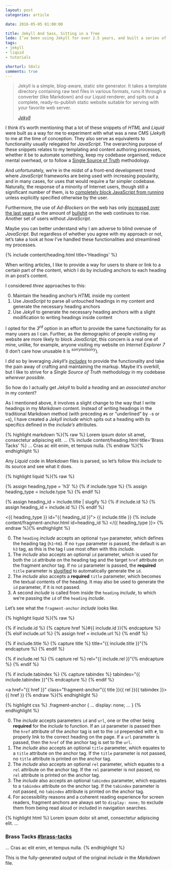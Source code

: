 ```yaml
---
layout: post
categories: article

date: 2016-05-05 01:00:00

title: Jekyll And Sass, Sitting in a Tree
lede: I’ve been using Jekyll for over 2.5 years, and built a series of useful include components to help simplify and streamline my templating and authoring processes.
tags:
- jekyll
- liquid
- tutorials

shorturl: 58xlz
comments: true
---
```


<blockquote>
    <p>Jekyll is a simple, blog-aware, static site generator. It takes a template directory containing raw text files in various formats, runs it through a converter (like Markdown) and our Liquid renderer, and spits out a complete, ready-to-publish static website suitable for serving with your favorite web server.</p>
    <cite><a rel="external" href="http://jekyllrb.com/">Jekyll</a></cite>
</blockquote>

I think it’s worth mentioning that a lot of these snippets of *HTML* and *Liquid* were built as a way for me to experiment with what was a new CMS (*Jekyll*) to me at the time of conception. They also serve as equivalents to functionality usually relegated for *JavaScript*. The overarching purpose of these snippets relates to my templating and content authoring processes, whether it be to automate something, keep my codebase organised, reduce mental overhead, or to follow a <a rel="external" href="https://en.wikipedia.org/wiki/Single_source_of_truth">Single Source of Truth</a> methodology.

And unfortunately, we’re in the midst of a front-end development trend where *JavaScript* frameworks are being used with increasing popularity, and in many cases, for uses that would require a far simpler codebase. Naturally, the response of a minority of Internet users, though still a significant number of them, is to <a rel="external" href="https://noscript.net/">completely block JavaScript from running</a> unless explicitly specified otherwise by the user.

Furthermore, the use of *Ad-Blockers* on the web has only <a rel="external" href="https://blog.pagefair.com/2015/ad-blocking-report/">increased over the last years</a> as the amount of <a rel="external" href="http://deathtobullshit.com/">bullshit</a> on the web continues to rise. Another set of users without *JavaScript*.

Maybe you can better understand why I am adverse to blind overuse of *JavaScript*. But regardless of whether you agree with my approach or not, let’s take a look at how I’ve handled these functionalities and streamlined my processes.


{% include content/heading.html title='Headings' %}

When writing articles, I like to provide a way for users to share or link to a certain part of the content, which I do by including anchors to each heading in an post’s content.

I considered *three* approaches to this:

0. Maintain the heading anchor’s *HTML* inside my content
0. Use *JavaScript* to parse all untouched headings in my content and generate the necessary heading anchors
0. Use *Jekyll* to generate the necessary heading anchors with a slight modification to writing headings inside content

I opted for the *3<sup>rd</sup>* option in an effort to provide the same functionality for as many users as I can. Further, as the demographic of people visiting my website are more likely to block *JavaScript*, this concern is a real one of mine, unlike, for example, anyone visiting my website on *Internet Explorer 7* (I don’t care how unusable it is <sup>*sorrynotsorry*</sup>).

I did so by leveraging *Jekyll’s* <a rel="external" href="https://jekyllrb.com/docs/templates/#includes" title="Jekyll Templating Includes">*includes*</a> to provide the functionality and take the pain away of crafting and maintaining the markup. Maybe it’s overkill, but I like to strive for a *Single Source of Truth* methodology in my codebase *wherever possible*.

So how do I actually get *Jekyll* to build a *heading* and an *associated anchor* in my content?

As I mentioned above, it involves a slight change to the way that I write headings in my *Markdown* content. Instead of writing headings in the traditional Markdown method (with preceding `#`s or <q>underlined</q> by `-`s or `=`s), I have created a *Jekyll* *include* which spits out a heading with its specifics defined in the *include’s* attributes.

{% highlight markdown %}{% raw %}
Lorem ipsum dolor sit amet, consectetur adipiscing elit.
...
{% include content/heading.html title='Brass Tacks' %}
...
Cras ac elit enim, et tempus nulla.
{% endraw %}{% endhighlight %}

Any *Liquid* code in *Markdown* files is parsed, so let’s follow this *include* to its source and see what it does.

{% highlight liquid %}{% raw %}
<!-- 1 -->
{% assign heading_type = 'h3' %}
{% if include.type %}
    {% assign heading_type = include.type %}
{% endif %}

<!-- 2 + 3 -->
{% assign heading_id = include.title | slugify %}
{% if include.id %}
    {% assign heading_id = include.id %}
{% endif %}

<{{ heading_type }} id="{{ heading_id }}">
    {{ include.title }}
    <!-- 4 -->
    {% include content/fragment-anchor.html id=heading_id %}
</{{ heading_type }}>
{% endraw %}{% endhighlight %}

0. The `heading` *include* accepts an optional `type` parameter, which defines the heading tag (`h1`–`h6`). If no `type` parameter is passed, the default is an `h3` tag, as this is the tag I use most often with this *include*.
0. The *include* also accepts an optional `id` parameter, which is used for both the `id` attribute on the heading tag and the target `href` attribute on the fragment anchor tag. If no `id` parameter is passed, the **required** `title` parameter is [slugified](https://jekyllrb.com/docs/templates/) to automatically generate the `id`.
0. The *include* also accepts a **required** `title` parameter, which becomes the textual contents of the heading. It may also be used to generate the `id` parameter, if it is not passed.
0. A second *include* is called from inside the `heading` *include*, to which we’re passing the `id` of the `heading` *include*.

Let’s see what the `fragment-anchor` *include* looks like.

{% highlight liquid %}{% raw %}
<!-- 1 -->
{% if include.id %}
    {% capture href %}#{{ include.id }}{% endcapture %}
{% elsif include.url %}
    {% assign href = include.url %}
{% endif %}

<!-- 2 -->
{% if include.title %}
    {% capture title %} title="{{ include.title }}"{% endcapture %}
{% endif %}

<!-- 3 -->
{% if include.rel %}
    {% capture rel %} rel="{{ include.rel }}"{% endcapture %}
{% endif %}

<!-- 4 -->
{% if include.tabindex %}
    {% capture tabindex %} tabindex="{{ include.tabindex }}"{% endcapture %}
{% endif %}

<!-- 5 -->
<a href="{{ href }}" class="fragment-anchor"{{ title }}{{ rel }}{{ tabindex }}>{{ href }}</a>
{% endraw %}{% endhighlight %}

{% highlight css %}
.fragment-anchor {
    ...
    display: none;
    ...
}
{% endhighlight %}

0. The *include* accepts parameters `id` and `url`, one or the other being **required** for the *include* to function. If an `id` parameter is passed then the `href` attribute of the anchor tag is set to the `id` prepended with `#`, to properly link to the correct heading on the page. If a `url` parameter is passed, then the `href` of the anchor tag is set to the `url`.
0. The *include* also accepts an optional `title` parameter, which equates to a `title` attribute on the anchor tag. If the `title` parameter is not passed, no `title` attribute is printed on the anchor tag.
0. The *include* also accepts an optional `rel` parameter, which equates to a `rel` attribute on the anchor tag. If the `rel` parameter is not passed, no `rel` attribute is printed on the anchor tag.
0. The *include* also accepts an optional `tabindex` parameter, which equates to a `tabindex` attribute on the anchor tag. If the `tabindex` parameter is not passed, no `tabindex` attribute is printed on the anchor tag.
0. For accessibility reasons and a coherent reading experience for screen readers, fragment anchors are always set to `display: none;` to exclude them from being read aloud or included in navigation searches.

{% highlight html %}
Lorem ipsum dolor sit amet, consectetur adipiscing elit.
...
<h3 id="brass-tacks">
    Brass Tacks
    <a href="#brass-tacks" class="fragment-anchor">#brass-tacks</a>
</h3>
...
Cras ac elit enim, et tempus nulla.
{% endhighlight %}

This is the fully-generated output of the original *include* in the *Markdown* file.












